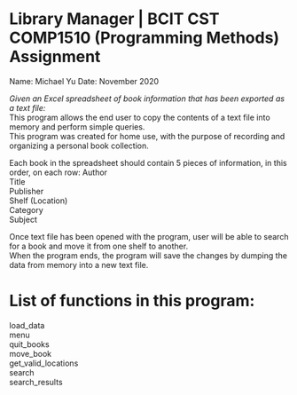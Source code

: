 # Library Manager | BCIT CST COMP1510 (Programming Methods) Assignment
Name: Michael Yu
Date: November 2020

*Given an Excel spreadsheet of book information that has been exported as a text file:*     
This program allows the end user to copy the contents of a text file into memory and perform simple queries.    
This program was created for home use, with the purpose of recording and organizing a personal book collection.

Each book in the spreadsheet should contain 5 pieces of information, in this order, on each row:
Author  
Title   
Publisher   
Shelf (Location)   
Category   
Subject   

Once text file has been opened with the program, user will be able to search for a book and move it from one shelf to another.    
When the program ends, the program will save the changes by dumping the data from memory into a new text file.    

# List of functions in this program: 
load_data   
menu   
quit_books   
move_book   
get_valid_locations   
search   
search_results
